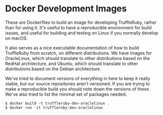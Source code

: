 # Docker Development Images

These are Dockerfiles to build an image for developing TruffleRuby, rather than
for using it. It's useful to have a reproducible environment for build issues,
and useful for building and testing on Linux if you normally develop on macOS.

It also serves as a nice executable documentation of how to build TruffleRuby
from scratch, on different distributions. We have images for OracleLinux, which
should translate to other distributions based on the RedHat architecture, and
Ubuntu, which should translate to other distributions based on the Debian
architecture.

We've tried to document versions of everything in here to keep it really stable,
but our source repositories aren't versioned. If you are trying to make a
reproducible build you should note down the versions of these. We've also tried
to list the minimal set of packages needed.

```
$ docker build -t truffleruby-dev-oraclelinux .
$ docker run -it truffleruby-dev-oraclelinux
```
